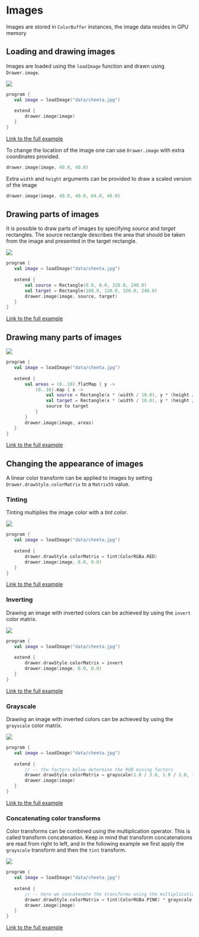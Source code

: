  
 # Images

Images are stored in `ColorBuffer` instances, the image data resides in GPU memory

## Loading and drawing images

Images are loaded using the `loadImage` function and drawn using `Drawer.image`.
 
 
 <img src="media/image-001.png"/> 
 
 ```kotlin
program {
    val image = loadImage("data/cheeta.jpg")
    
    extend {
        drawer.image(image)
    }
}
``` 
 
 [Link to the full example](https://github.com/openrndr/openrndr-examples/blob/master/src/main/kotlin/examples/04_Drawing_basics/C01_Images000.kt) 
 
 To change the location of the image one can use `Drawer.image` with extra coordinates provided. 
 
 ```kotlin
drawer.image(image, 40.0, 40.0)
``` 
 
 Extra `width` and `height` arguments can be provided to draw a scaled version of the image 
 
 ```kotlin
drawer.image(image, 40.0, 40.0, 64.0, 48.0)
``` 
 
 ## Drawing parts of images
It is possible to draw parts of images by specifying _source_ and _target_ rectangles. The source rectangle describes
the area that should be taken from the image and presented in the target rectangle. 
 
 <img src="media/image-002.png"/> 
 
 ```kotlin
program {
    val image = loadImage("data/cheeta.jpg")
    
    extend {
        val source = Rectangle(0.0, 0.0, 320.0, 240.0)
        val target = Rectangle(160.0, 120.0, 320.0, 240.0)
        drawer.image(image, source, target)
    }
}
``` 
 
 [Link to the full example](https://github.com/openrndr/openrndr-examples/blob/master/src/main/kotlin/examples/04_Drawing_basics/C01_Images001.kt) 
 
 ## Drawing many parts of images 
 
 <img src="media/image-003.png"/> 
 
 ```kotlin
program {
    val image = loadImage("data/cheeta.jpg")
    
    extend {
        val areas = (0..10).flatMap { y ->
            (0..10).map { x ->
                val source = Rectangle(x * (width / 10.0), y * (height / 10.0), width / 5.0, height / 5.0)
                val target = Rectangle(x * (width / 10.0), y * (height / 10.0), width / 10.0, height / 10.0)
                source to target
            }
        }
        drawer.image(image, areas)
    }
}
``` 
 
 [Link to the full example](https://github.com/openrndr/openrndr-examples/blob/master/src/main/kotlin/examples/04_Drawing_basics/C01_Images002.kt) 
 
 ## Changing the appearance of images
A linear color transform can be applied to images by setting `Drawer.drawStyle.colorMatrix` to a `Matrix55` value.
### Tinting
Tinting multiplies the image color with a _tint color_. 
 
 <img src="media/image-004.png"/> 
 
 ```kotlin
program {
    val image = loadImage("data/cheeta.jpg")
    
    extend {
        drawer.drawStyle.colorMatrix = tint(ColorRGBa.RED)
        drawer.image(image, 0.0, 0.0)
    }
}
``` 
 
 [Link to the full example](https://github.com/openrndr/openrndr-examples/blob/master/src/main/kotlin/examples/04_Drawing_basics/C01_Images003.kt) 
 
 ### Inverting
Drawing an image with inverted colors can be achieved by using the `invert` color matrix. 
 
 <img src="media/image-005.png"/> 
 
 ```kotlin
program {
    val image = loadImage("data/cheeta.jpg")
    
    extend {
        drawer.drawStyle.colorMatrix = invert
        drawer.image(image, 0.0, 0.0)
    }
}
``` 
 
 [Link to the full example](https://github.com/openrndr/openrndr-examples/blob/master/src/main/kotlin/examples/04_Drawing_basics/C01_Images004.kt) 
 
 ### Grayscale
Drawing an image with inverted colors can be achieved by using the `grayscale` color matrix. 
 
 <img src="media/image-006.png"/> 
 
 ```kotlin
program {
    val image = loadImage("data/cheeta.jpg")
    
    extend {
        // -- the factors below determine the RGB mixing factors
        drawer.drawStyle.colorMatrix = grayscale(1.0 / 3.0, 1.0 / 3.0, 1.0 / 3.0)
        drawer.image(image)
    }
}
``` 
 
 [Link to the full example](https://github.com/openrndr/openrndr-examples/blob/master/src/main/kotlin/examples/04_Drawing_basics/C01_Images005.kt) 
 
 ### Concatenating color transforms
Color transforms can be combined using the multiplication operator. This is called transform concatenation.
Keep in mind that transform concatenations are read from right to left, and in the following example we first
apply the `grayscale` transform and then the `tint` transform. 
 
 <img src="media/image-007.png"/> 
 
 ```kotlin
program {
    val image = loadImage("data/cheeta.jpg")
    
    extend {
        // -- here we concatenate the transforms using the multiplication operator.
        drawer.drawStyle.colorMatrix = tint(ColorRGBa.PINK) * grayscale()
        drawer.image(image)
    }
}
``` 
 
 [Link to the full example](https://github.com/openrndr/openrndr-examples/blob/master/src/main/kotlin/examples/04_Drawing_basics/C01_Images006.kt) 
